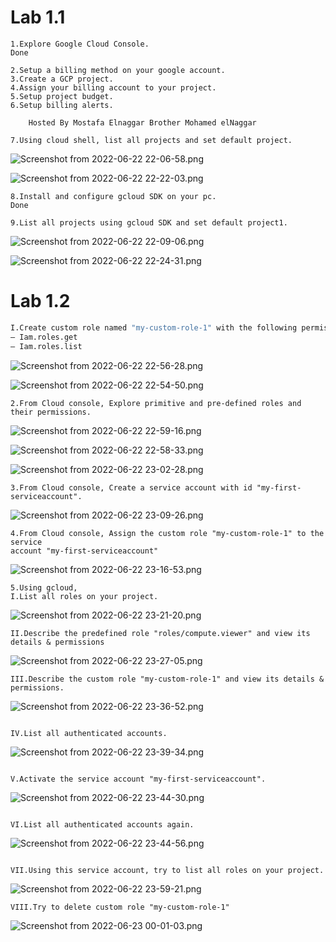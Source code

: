 # Lab 1.1

```plain text
1.Explore Google Cloud Console.
Done
```

```plain text
2.Setup a billing method on your google account.
3.Create a GCP project.
4.Assign your billing account to your project.
5.Setup project budget.
6.Setup billing alerts.
	
	Hosted By Mostafa Elnaggar Brother Mohamed elNaggar
```

```plain text
7.Using cloud shell, list all projects and set default project.
```

![Screenshot from 2022-06-22 22-06-58.png](Lab%201%201%20f786275f4b5c4619ab8e921884ebd688/Screenshot_from_2022-06-22_22-06-58.png)

![Screenshot from 2022-06-22 22-22-03.png](Lab%201%201%20f786275f4b5c4619ab8e921884ebd688/Screenshot_from_2022-06-22_22-22-03.png)

```plain text
8.Install and configure gcloud SDK on your pc.
Done
```

```plain text
9.List all projects using gcloud SDK and set default project1.
```

![Screenshot from 2022-06-22 22-09-06.png](Lab%201%201%20f786275f4b5c4619ab8e921884ebd688/Screenshot_from_2022-06-22_22-09-06.png)

![Screenshot from 2022-06-22 22-24-31.png](Lab%201%201%20f786275f4b5c4619ab8e921884ebd688/Screenshot_from_2022-06-22_22-24-31.png)

# Lab 1.2

```bash
I.Create custom role named "my-custom-role-1" with the following permissions only:
– Iam.roles.get
– Iam.roles.list
```

![Screenshot from 2022-06-22 22-56-28.png](Lab%201%201%20f786275f4b5c4619ab8e921884ebd688/Screenshot_from_2022-06-22_22-56-28.png)

![Screenshot from 2022-06-22 22-54-50.png](Lab%201%201%20f786275f4b5c4619ab8e921884ebd688/Screenshot_from_2022-06-22_22-54-50.png)

```plain text
2.From Cloud console, Explore primitive and pre-defined roles and their permissions.
```

![Screenshot from 2022-06-22 22-59-16.png](Lab%201%201%20f786275f4b5c4619ab8e921884ebd688/Screenshot_from_2022-06-22_22-59-16.png)

![Screenshot from 2022-06-22 22-58-33.png](Lab%201%201%20f786275f4b5c4619ab8e921884ebd688/Screenshot_from_2022-06-22_22-58-33.png)

![Screenshot from 2022-06-22 23-02-28.png](Lab%201%201%20f786275f4b5c4619ab8e921884ebd688/Screenshot_from_2022-06-22_23-02-28.png)

```plain text
3.From Cloud console, Create a service account with id "my-first-serviceaccount".
```

![Screenshot from 2022-06-22 23-09-26.png](Lab%201%201%20f786275f4b5c4619ab8e921884ebd688/Screenshot_from_2022-06-22_23-09-26.png)

```plain text
4.From Cloud console, Assign the custom role "my-custom-role-1" to the service
account "my-first-serviceaccount"
```

![Screenshot from 2022-06-22 23-16-53.png](Lab%201%201%20f786275f4b5c4619ab8e921884ebd688/Screenshot_from_2022-06-22_23-16-53.png)

```plain text
5.Using gcloud,
I.List all roles on your project.

```

![Screenshot from 2022-06-22 23-21-20.png](Lab%201%201%20f786275f4b5c4619ab8e921884ebd688/Screenshot_from_2022-06-22_23-21-20.png)

```plain text
II.Describe the predefined role "roles/compute.viewer" and view its details & permissions
```

![Screenshot from 2022-06-22 23-27-05.png](Lab%201%201%20f786275f4b5c4619ab8e921884ebd688/Screenshot_from_2022-06-22_23-27-05.png)

```plain text
III.Describe the custom role "my-custom-role-1" and view its details & permissions.

```

![Screenshot from 2022-06-22 23-36-52.png](Lab%201%201%20f786275f4b5c4619ab8e921884ebd688/Screenshot_from_2022-06-22_23-36-52.png)

```plain text

IV.List all authenticated accounts.

```

![Screenshot from 2022-06-22 23-39-34.png](Lab%201%201%20f786275f4b5c4619ab8e921884ebd688/Screenshot_from_2022-06-22_23-39-34.png)

```plain text

V.Activate the service account "my-first-serviceaccount".

```

![Screenshot from 2022-06-22 23-44-30.png](Lab%201%201%20f786275f4b5c4619ab8e921884ebd688/Screenshot_from_2022-06-22_23-44-30.png)

```plain text

VI.List all authenticated accounts again.

```

![Screenshot from 2022-06-22 23-44-56.png](Lab%201%201%20f786275f4b5c4619ab8e921884ebd688/Screenshot_from_2022-06-22_23-44-56.png)

```plain text

VII.Using this service account, try to list all roles on your project.
```

![Screenshot from 2022-06-22 23-59-21.png](Lab%201%201%20f786275f4b5c4619ab8e921884ebd688/Screenshot_from_2022-06-22_23-59-21.png)

```plain text
VIII.Try to delete custom role "my-custom-role-1"

```

![Screenshot from 2022-06-23 00-01-03.png](Lab%201%201%20f786275f4b5c4619ab8e921884ebd688/Screenshot_from_2022-06-23_00-01-03.png)
